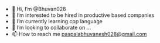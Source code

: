 - 👋 Hi, I’m @Bhuvan028
- 👀 I’m interested to be hired in productive based companies
- 🌱 I’m currently learning cpp language
- 💞️ I’m looking to collaborate on ...
- 📫 How to reach me paspalabhuvanesh028@gmail.com

<!---
Bhuvan028/Bhuvan028 is a ✨ special ✨ repository because its `README.md` (this file) appears on your GitHub profile.
You can click the Preview link to take a look at your changes.
--->
